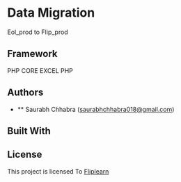 
# Data Migration
Eol_prod to Flip_prod

## Framework
PHP CORE
EXCEL PHP

## Authors

* ** Saurabh Chhabra (saurabhchhabra018@gmail.com)


## Built With


## License

This project is licensed To [Fliplearn](http://www.fliplearn.com)
